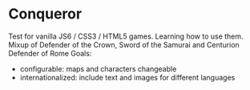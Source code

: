 # Conqueror
Test for vanilla JS6 / CSS3 / HTML5 games. 
Learning how to use them.
Mixup of Defender of the Crown, Sword of the Samurai and Centurion Defender of Rome
Goals:
- configurable: maps and characters changeable
- internationalized: include text and images for different languages
